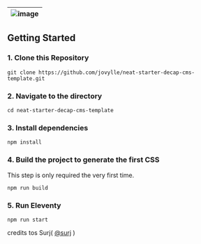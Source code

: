 
| ![image](https://user-images.githubusercontent.com/1884712/93762662-a62e4700-fc2d-11ea-9b2c-fda9f503402b.png) |
| ------------------------------------------------------------------------------------------------------------- |

## Getting Started

### 1\. Clone this Repository

```
git clone https://github.com/jovylle/neat-starter-decap-cms-template.git
```

### 2\. Navigate to the directory

```
cd neat-starter-decap-cms-template
```

### 3\. Install dependencies

```
npm install
```

### 4\. Build the project to generate the first CSS

This step is only required the very first time.

```
npm run build
```

### 5\. Run Eleventy

```
npm run start
```


credits tos
Surj( [@surj](https://surjithctly.in/) )
